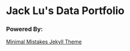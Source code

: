 # Jack Lu's Data Portfolio

### Powered By:
[Minimal Mistakes Jekyll Theme](https://mmistakes.github.io/minimal-mistakes/)

